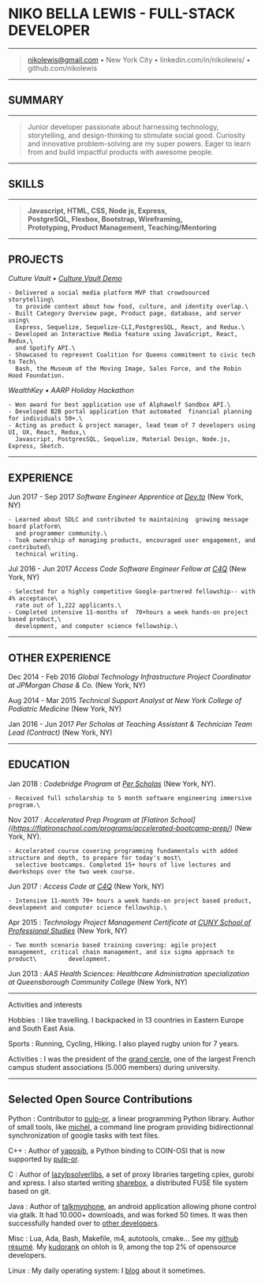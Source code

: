 # **NIKO BELLA LEWIS** - FULL-STACK DEVELOPER


----

> nikolewis@gmail.com • New York City • linkedin.com/in/nikolewis/ • github.com/nikolewis

----
## SUMMARY
---
> Junior developer passionate about harnessing technology, storytelling, and design-thinking to stimulate social good. Curiosity and innovative problem-solving are my super powers. Eager to learn from and build impactful products with awesome people.
---
## SKILLS
---
> **Javascript, HTML, CSS, Node js, Express,**\
> **PostgreSQL, Flexbox, Bootstrap, Wireframing,** \
> **Prototyping, Product Management, Teaching/Mentoring**

---
## PROJECTS

   *Culture Vault • [Culture Vault Demo](http://culture-vault.herokuapp.com/)*
  
    - Delivered a social media platform MVP that crowdsourced storytelling\
      to provide context about how food, culture, and identity overlap.\ 
    - Built Category Overview page, Product page, database, and server using\
      Express, Sequelize, Sequelize-CLI,PostgresSQL, React, and Redux.\ 
    - Developed an Interactive Media feature using JavaScript, React, Redux,\
      and Spotify API.\
    - Showcased to represent Coalition for Queens commitment to civic tech to Tech\
      Bash, the Museum of the Moving Image, Sales Force, and the Robin Hood Foundation.

*WealthKey • AARP Holiday Hackathon*
  
    - Won award for best application use of Alphawolf Sandbox API.\ 
    - Developed B2B portal application that automated  financial planning for individuals 50+.\
    - Acting as product & project manager, lead team of 7 developers using UI, UX, React, Redux,\
      Javascript, PostgresSQL, Sequelize, Material Design, Node.js, Express, Sketch.
    
---
## EXPERIENCE


Jun 2017 - Sep 2017
   *Software Engineer Apprentice at [Dev.to](https://dev.to/)*
    (New York, NY)

    - Learned about SDLC and contributed to maintaining  growing message board platform\
      and programmer community.\ 
    - Took ownership of managing products, encouraged user engagement, and contributed\
      technical writing.

Jul 2016 - Jun 2017
   *Access Code Software Engineer Fellow at [C4Q](https://www.c4q.nyc/accesscode/)*
    (New York, NY)

    - Selected for a highly competitive Google-partnered fellowship-- with 4% acceptance\
      rate out of 1,222 applicants.\
    - Completed intensive 11-months of  70+hours a week hands-on project based product,\
      development, and computer science fellowship.\

---
## OTHER EXPERIENCE


Dec 2014 - Feb 2016
   *Global Technology Infrastructure Project Coordinator at JPMorgan Chase & Co.*
    (New York, NY)

Aug 2014 - Mar 2015
   *Technical Support Analyst at New York College of Podiatric Medicine*
    (New York, NY)
    
Jan 2016 - Jun 2017
   *Per Scholas at Teaching Assistant & Technician Team Lead (Contract)*
    (New York, NY)

---

## EDUCATION

Jan 2018
:   *Codebridge Program at [Per Scholas](https://perscholas.org/apply/codebridge#overview)*
    (New York, NY).

    - Received full scholarship to 5 month software engineering immersive program.\
 

Nov 2017
:   *Accelerated Prep Program at [Flatiron School]((https://flatironschool.com/programs/accelerated-bootcamp-prep/)*
    (New York, NY).

    - Accelerated course covering programming fundamentals with added structure and depth, to prepare for today's most\
      selective bootcamps. Completed 15+ hours of live lectures and dworkshops over the two week course.
      

Jun 2017
:    *Access Code at [C4Q](https://www.c4q.nyc/accesscode/)*
    (New York, NY)

    - Intensive 11-month 70+ hours a week hands-on project based product, development and computer science fellowship.\
    
 Apr 2015
:    *Technology Project Management Certificate at [CUNY School of Professional Studies](http://catalog.sps.cuny.edu/preview_program.php?catoid=2&poid=94&returnto=90)*
    (New York, NY)

    - Two month scenario based training covering: agile project management, critical chain management, and six sigma approach to product\         development.
   
    
Jun 2013
:    *AAS Health Sciences: Healthcare Administration specialization at Queensborough Community College*
    (New York, NY)


---

Activities and interests


Hobbies
:   I like travelling. I backpacked in 13 countries in Eastern Europe
    and South East Asia.

Sports
:   Running, Cycling, Hiking. I also played rugby union for 7 years.

Activities
:   I was the president of the [grand
    cercle](http://www.grandcercle.org), one of the largest French
    campus student associations (5.000 members) during university.

----

Selected Open Source Contributions
----------------------------------

Python
:   Contributor to [pulp-or](http://code.google.com/p/pulp-or/), a
    linear programming Python library. Author of small tools, like
    [michel](https://github.com/chmduquesne/michel), a command line
    program providing bidirectionnal synchronization of google tasks
    with text files.

C++
:   Author of
    [yaposib](http://yaposib.readthedocs.org/en/latest/index.html), a
    Python binding to COIN-OSI that is now supported by
    [pulp-or](http://code.google.com/p/pulp-or/).

C
:   Author of
    [lazylpsolverlibs](https://code.google.com/p/lazylpsolverlibs/), a
    set of proxy libraries targeting cplex, gurobi and xpress. I also
    started writing
    [sharebox](https://github.com/chmduquesne/sharebox-fs), a
    distributed FUSE file system based on git.

Java
:   Author of [talkmyphone](http://code.google.com/p/talkmyphone/), an
    android application allowing phone control via gtalk. It had 10.000+
    downloads, and was forked 50 times. It was then successfully handed
    over to [other developers](http://code.google.com/p/gtalksms/).

Misc
:   Lua, Ada, Bash, Makefile, m4, autotools, cmake... See my [github
    résumé](http://resume.github.com/?chmduquesne). My
    [kudorank](http://meta.ohloh.net/kudos/) on ohloh is 9, among the
    top 2% of opensource developers.

Linux
:   My daily operating system: I [blog](http://blog.chmd.fr) about it
    sometimes.
